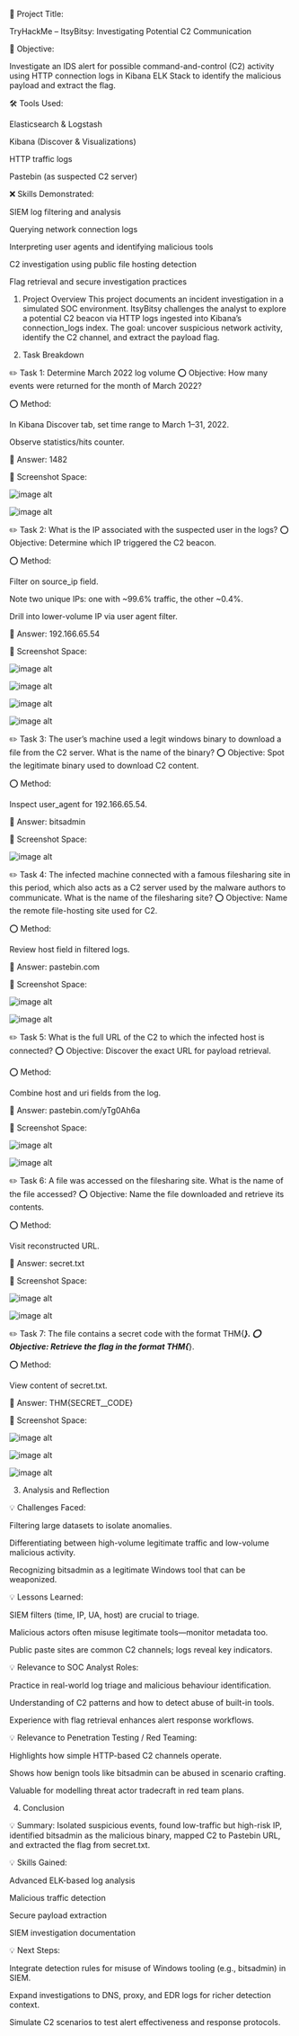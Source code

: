 📝 Project Title:

TryHackMe – ItsyBitsy: Investigating Potential C2 Communication

🎯 Objective:

Investigate an IDS alert for possible command-and-control (C2) activity using HTTP connection logs in Kibana ELK Stack to identify the malicious payload and extract the flag.

🛠️ Tools Used:

Elasticsearch & Logstash

Kibana (Discover & Visualizations)

HTTP traffic logs

Pastebin (as suspected C2 server)

❌ Skills Demonstrated:

SIEM log filtering and analysis

Querying network connection logs

Interpreting user agents and identifying malicious tools

C2 investigation using public file hosting detection

Flag retrieval and secure investigation practices

1. Project Overview
This project documents an incident investigation in a simulated SOC environment. ItsyBitsy challenges the analyst to explore a potential C2 beacon via HTTP logs ingested into Kibana’s connection_logs index. The goal: uncover suspicious network activity, identify the C2 channel, and extract the payload flag.

2. Task Breakdown

✏️ Task 1: Determine March 2022 log volume
⭕️ Objective: How many events were returned for the month of March 2022?

⭕️ Method:

In Kibana Discover tab, set time range to March 1–31, 2022.

Observe statistics/hits counter.

🔱 Answer: 1482

📸 Screenshot Space:

![image alt](https://github.com/andre5Jr/soc-analyst-SIEM-Bitsy/blob/2e5bfb229fb33ef7c0e93005550e37817fe2c701/T1-1.png)   

![image alt](https://github.com/andre5Jr/soc-analyst-SIEM-Bitsy/blob/2e5bfb229fb33ef7c0e93005550e37817fe2c701/T1-2.png) 

✏️ Task 2: What is the IP associated with the suspected user in the logs?
⭕️ Objective: Determine which IP triggered the C2 beacon.

⭕️ Method:

Filter on source_ip field.

Note two unique IPs: one with ~99.6% traffic, the other ~0.4%.

Drill into lower-volume IP via user agent filter.

🔱 Answer: 192.166.65.54

📸 Screenshot Space:

![image alt](https://github.com/andre5Jr/soc-analyst-SIEM-Bitsy/blob/2e5bfb229fb33ef7c0e93005550e37817fe2c701/T2-1.png) 

![image alt](https://github.com/andre5Jr/soc-analyst-SIEM-Bitsy/blob/2e5bfb229fb33ef7c0e93005550e37817fe2c701/T2-2.png)   

![image alt](https://github.com/andre5Jr/soc-analyst-SIEM-Bitsy/blob/2e5bfb229fb33ef7c0e93005550e37817fe2c701/T2-3.png)   

![image alt](https://github.com/andre5Jr/soc-analyst-SIEM-Bitsy/blob/2e5bfb229fb33ef7c0e93005550e37817fe2c701/T2-4.png)   

✏️ Task 3: The user’s machine used a legit windows binary to download a file from the C2 server. What is the name of the binary?
⭕️ Objective: Spot the legitimate binary used to download C2 content.

⭕️ Method:

Inspect user_agent for 192.166.65.54.

🔱 Answer: bitsadmin

📸 Screenshot Space:

![image alt](https://github.com/andre5Jr/soc-analyst-SIEM-Bitsy/blob/2e5bfb229fb33ef7c0e93005550e37817fe2c701/T3-1.png)   

✏️ Task 4: The infected machine connected with a famous filesharing site in this period, which also acts as a C2 server used by the malware authors to communicate. What is the name of the filesharing site?
⭕️ Objective: Name the remote file-hosting site used for C2.

⭕️ Method: 

Review host field in filtered logs.

🔱 Answer: pastebin.com

📸 Screenshot Space:

![image alt](https://github.com/andre5Jr/soc-analyst-SIEM-Bitsy/blob/2e5bfb229fb33ef7c0e93005550e37817fe2c701/T4-1.png)   

![image alt](https://github.com/andre5Jr/soc-analyst-SIEM-Bitsy/blob/2e5bfb229fb33ef7c0e93005550e37817fe2c701/T4-2.png)   

✏️ Task 5: What is the full URL of the C2 to which the infected host is connected?
⭕️ Objective: Discover the exact URL for payload retrieval.

⭕️ Method:

Combine host and uri fields from the log.

🔱 Answer: pastebin.com/yTg0Ah6a

📸 Screenshot Space:

![image alt](https://github.com/andre5Jr/soc-analyst-SIEM-Bitsy/blob/2e5bfb229fb33ef7c0e93005550e37817fe2c701/T5-1.png)   

![image alt](https://github.com/andre5Jr/soc-analyst-SIEM-Bitsy/blob/2e5bfb229fb33ef7c0e93005550e37817fe2c701/T5-2.png)   

✏️ Task 6: A file was accessed on the filesharing site. What is the name of the file accessed?
⭕️ Objective: Name the file downloaded and retrieve its contents.

⭕️ Method:

Visit reconstructed URL.

🔱 Answer: secret.txt

📸 Screenshot Space:

![image alt](https://github.com/andre5Jr/soc-analyst-SIEM-Bitsy/blob/2e5bfb229fb33ef7c0e93005550e37817fe2c701/T6-1.png)   

![image alt](https://github.com/andre5Jr/soc-analyst-SIEM-Bitsy/blob/2e5bfb229fb33ef7c0e93005550e37817fe2c701/T6-2.png) 

✏️ Task 7: The file contains a secret code with the format THM{_____}.
⭕️ Objective: Retrieve the flag in the format THM{_____}.

⭕️ Method:

View content of secret.txt.

🔱 Answer: THM{SECRET__CODE}

📸 Screenshot Space:

![image alt](https://github.com/andre5Jr/soc-analyst-SIEM-Bitsy/blob/2e5bfb229fb33ef7c0e93005550e37817fe2c701/T7-1.png)   

![image alt](https://github.com/andre5Jr/soc-analyst-SIEM-Bitsy/blob/2e5bfb229fb33ef7c0e93005550e37817fe2c701/T7-2.png)   

![image alt](https://github.com/andre5Jr/soc-analyst-SIEM-Bitsy/blob/2e5bfb229fb33ef7c0e93005550e37817fe2c701/T7-3.png) 

3. Analysis and Reflection

💡 Challenges Faced:

Filtering large datasets to isolate anomalies.

Differentiating between high-volume legitimate traffic and low-volume malicious activity.

Recognizing bitsadmin as a legitimate Windows tool that can be weaponized.

💡 Lessons Learned:

SIEM filters (time, IP, UA, host) are crucial to triage.

Malicious actors often misuse legitimate tools—monitor metadata too.

Public paste sites are common C2 channels; logs reveal key indicators.

💡 Relevance to SOC Analyst Roles:

Practice in real-world log triage and malicious behaviour identification.

Understanding of C2 patterns and how to detect abuse of built-in tools.

Experience with flag retrieval enhances alert response workflows.

💡 Relevance to Penetration Testing / Red Teaming:

Highlights how simple HTTP-based C2 channels operate.

Shows how benign tools like bitsadmin can be abused in scenario crafting.

Valuable for modelling threat actor tradecraft in red team plans.

4. Conclusion

💡 Summary:
Isolated suspicious events, found low-traffic but high-risk IP, identified bitsadmin as the malicious binary, mapped C2 to Pastebin URL, and extracted the flag from secret.txt.

💡 Skills Gained:

Advanced ELK-based log analysis

Malicious traffic detection

Secure payload extraction

SIEM investigation documentation

💡 Next Steps:

Integrate detection rules for misuse of Windows tooling (e.g., bitsadmin) in SIEM.

Expand investigations to DNS, proxy, and EDR logs for richer detection context.

Simulate C2 scenarios to test alert effectiveness and response protocols.

